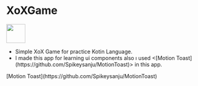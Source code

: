  # XoXGame
 <p>
<img src="https://img.icons8.com/external-lineal-color-zulfa-mahendra/48/000000/external-tic-tac-toe-halloween-activities-lineal-color-zulfa-mahendra.png" width="50" height="50">
</p>
<ul>
  <li>Simple XoX Game for practice Kotin Language. </li>
  <li>I made this app for learning ui components also ı used <[Motion Toast](https://github.com/Spikeysanju/MotionToast)> in this app.</li>
</ul>
[Motion Toast](https://github.com/Spikeysanju/MotionToast)

